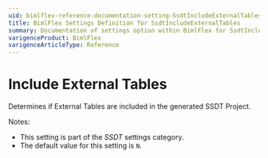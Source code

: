 ```yaml
---
uid: bimlflex-reference-documentation-setting-SsdtIncludeExternalTables
title: BimlFlex Settings Definition for SsdtIncludeExternalTables
summary: Documentation of settings option within BimlFlex for SsdtIncludeExternalTables
varigenceProduct: BimlFlex
varigenceArticleType: Reference
---
```


# Include External Tables

Determines if External Tables are included in the generated SSDT Project.

Notes:

* This setting is part of the *SSDT* settings category.
* The default value for this setting is `N`.

